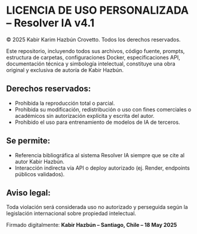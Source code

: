 # LICENCIA DE USO PERSONALIZADA – Resolver IA v4.1

© 2025 Kabir Karim Hazbún Crovetto. Todos los derechos reservados.

Este repositorio, incluyendo todos sus archivos, código fuente, prompts, estructura de carpetas, configuraciones Docker, especificaciones API, documentación técnica y simbología intelectual, constituye una obra original y exclusiva de autoría de Kabir Hazbún.

## Derechos reservados:
- Prohibida la reproducción total o parcial.
- Prohibida su modificación, redistribución o uso con fines comerciales o académicos sin autorización explícita y escrita del autor.
- Prohibido el uso para entrenamiento de modelos de IA de terceros.

## Se permite:
- Referencia bibliográfica al sistema Resolver IA siempre que se cite al autor Kabir Hazbún.
- Interacción indirecta vía API o deploy autorizado (ej. Render, endpoints públicos validados).

## Aviso legal:
Toda violación será considerada uso no autorizado y perseguida según la legislación internacional sobre propiedad intelectual.

Firmado digitalmente:
**Kabir Hazbún – Santiago, Chile – 18 May 2025**
